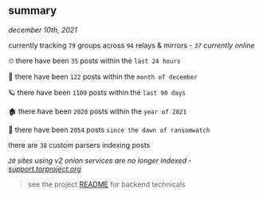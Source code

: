 
## summary
_december 10th, 2021_

currently tracking `79` groups across `94` relays & mirrors - _`37` currently online_

⏲ there have been `35` posts within the `last 24 hours`

🦈 there have been `122` posts within the `month of december`

🪐 there have been `1109` posts within the `last 90 days`

🏚 there have been `2020` posts within the `year of 2021`

🦕 there have been `2054` posts `since the dawn of ransomwatch`

there are `38` custom parsers indexing posts

_`20` sites using v2 onion services are no longer indexed - [support.torproject.org](https://support.torproject.org/onionservices/v2-deprecation/)_

> see the project [README](https://github.com/thetanz/ransomwatch#ransomwatch--) for backend technicals
